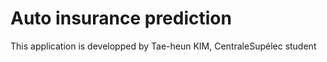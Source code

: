 # Auto insurance prediction
This application is developped by Tae-heun KIM, CentraleSupélec student
